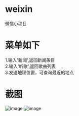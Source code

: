 # weixin    
微信小项目  

# 菜单如下     
1.输入'新闻',返回新闻条目    
2.输入'听歌',返回歌曲列表    
3.发送地理位置，可查询最近的地点  

# 截图   
![image](https://github.com/Silent-farewell/weixin/tree/master/screenshots/1.png)
![image](https://github.com/Silent-farewell/weixin/tree/master/screenshots/2.jpg)

